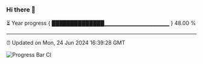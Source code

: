 ### Hi there 👋

⏳ Year progress { ██████████████▁▁▁▁▁▁▁▁▁▁▁▁▁▁▁▁ } 48.00 %

---

⏰ Updated on Mon, 24 Jun 2024 16:39:28 GMT

![Progress Bar CI](https://github.com/IshwaranRudhara/GIT-ACTION/workflows/Progress%20Bar%20CI/badge.svg)
